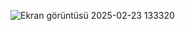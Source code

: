 
![Ekran görüntüsü 2025-02-23 133320](https://github.com/user-attachments/assets/b37b6b42-e415-4b36-83ae-c41cabb58313)

